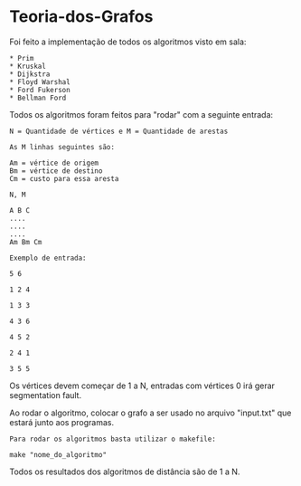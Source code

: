 # Teoria-dos-Grafos


Foi feito a implementação de todos os algoritmos visto em sala:
```
* Prim
* Kruskal
* Dijkstra
* Floyd Warshal
* Ford Fukerson
* Bellman Ford
```

Todos os algoritmos foram feitos para "rodar" com a seguinte entrada:
```
N = Quantidade de vértices e M = Quantidade de arestas

As M linhas seguintes são: 

Am = vértice de origem
Bm = vértice de destino 
Cm = custo para essa aresta

N, M 

A B C
....
....
....
Am Bm Cm
```
```
Exemplo de entrada:

5 6

1 2 4

1 3 3

4 3 6

4 5 2

2 4 1

3 5 5
```

Os vértices devem começar de 1 a N, entradas com vértices 0 irá gerar segmentation fault.

Ao rodar o algoritmo, colocar o grafo a ser usado no arquivo "input.txt" que estará junto aos programas.
```
Para rodar os algoritmos basta utilizar o makefile:

make "nome_do_algoritmo"
```

Todos os resultados dos algoritmos de distância são de 1 a N.

